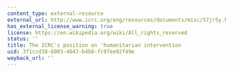 ```yaml
---
content_type: external-resource
external_url: http://www.icrc.org/eng/resources/documents/misc/57jr5y.htm
has_external_license_warning: true
license: https://en.wikipedia.org/wiki/All_rights_reserved
status: ''
title: The ICRC's position on 'humanitarian intervention
uid: 3f1ccd38-6003-4647-b4b0-fc97ee92f49e
wayback_url: ''
---
```

